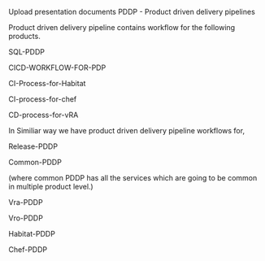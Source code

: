 Upload presentation documents
PDDP - Product driven delivery pipelines

Product driven delivery pipeline contains workflow for the following products.
 
 
 SQL-PDDP
 
 CICD-WORKFLOW-FOR-PDP
 
 CI-Process-for-Habitat
 
 CI-process-for-chef
 
 CD-process-for-vRA
 
 In Similiar way we have product driven delivery pipeline workflows for,
 
  Release-PDDP
  
  Common-PDDP
  
  (where common PDDP has all the services which are going to be common in multiple product level.)
  
  
  Vra-PDDP
  
  Vro-PDDP
  
  Habitat-PDDP
  
  Chef-PDDP
  
  
  
  
